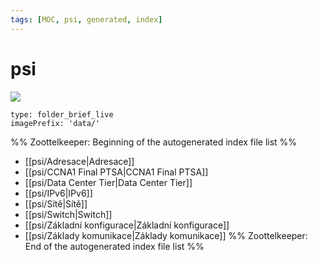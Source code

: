 ```yaml
---
tags: [MOC, psi, generated, index]
---
```

# psi

![](TCP-IP.jpg)

```ccard
type: folder_brief_live
imagePrefix: 'data/'
```
%% Zoottelkeeper: Beginning of the autogenerated index file list  %%
-  [[psi/Adresace|Adresace]]
-  [[psi/CCNA1 Final PTSA|CCNA1 Final PTSA]]
-  [[psi/Data Center Tier|Data Center Tier]]
-  [[psi/IPv6|IPv6]]
-  [[psi/Sítě|Sítě]]
-  [[psi/Switch|Switch]]
-  [[psi/Základní konfigurace|Základní konfigurace]]
-  [[psi/Základy komunikace|Základy komunikace]]
%% Zoottelkeeper: End of the autogenerated index file list  %%
